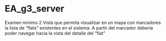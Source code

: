 # EA_g3_server
Examen mínimo 2 
Vista que permita visualizar en un mapa con marcadores la lista de “flats”
existentes en el sistema. A partir del marcador debería poder navegar hacia la
vista del detalle del “flat”